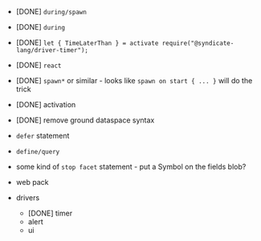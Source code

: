  - [DONE] `during/spawn`
 - [DONE] `during`
 - [DONE] `let { TimeLaterThan } = activate require("@syndicate-lang/driver-timer");`
 - [DONE] `react`
 - [DONE] `spawn*` or similar - looks like `spawn on start { ... }` will do the trick
 - [DONE] activation
 - [DONE] remove ground dataspace syntax

 - `defer` statement
 - `define/query`
 - some kind of `stop facet` statement - put a Symbol on the fields blob?
 - web pack

 - drivers
    - [DONE] timer
    - alert
    - ui
